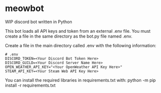 # meowbot
WIP discord bot written in Python


This bot loads all API keys and token from an external .env file.
You must create a file in the same directory as the bot.py file named .env.

Create a file in the main directory called .env with the following information:
    
    # .env
    DISCORD_TOKEN=<Your Discord Bot Token Here>
    DISCORD_GUILD=<Your Discord Server Name Here>
    OPEN_WEATHER_API_KEY="<Your OpenWeather API Key Here>"
    STEAM_API_KEY=<Your Steam Web API Key Here>
  
You can install the required libraries in requirements.txt with: python -m pip install -r requirements.txt
